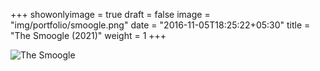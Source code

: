 +++
showonlyimage = true
draft = false
image = "img/portfolio/smoogle.png"
date = "2016-11-05T18:25:22+05:30"
title = "The Smoogle (2021)"
weight = 1
+++

![The Smoogle][1]

[1]: /img/portfolio/smoogle.png


